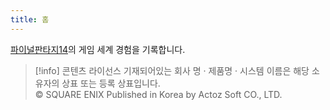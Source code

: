 ```yaml
---
title: 홈
---
```


[파이널판타지14](https://www.ff14.co.kr/)의 게임 세계 경험을 기록합니다.

> [!info] 콘텐츠 라이선스
> 기재되어있는 회사 명 · 제품명 · 시스템 이름은 해당 소유자의 상표 또는 등록 상표입니다.  
> © SQUARE ENIX Published in Korea by Actoz Soft CO., LTD.
